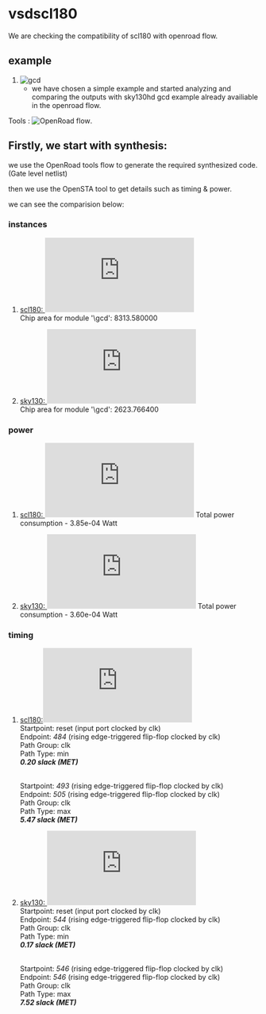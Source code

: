 # vsdscl180

We are checking the compatibility of scl180 with openroad flow.

## example 
  1. ![gcd](https://github.com/vsdip/vsdscl180/blob/main/synthesis/scl180/1_1_yosys.v)
     - we have chosen a simple example and started analyzing and comparing the outputs with sky130hd gcd example already availiable in the openroad flow.

Tools : ![OpenRoad flow](https://github.com/The-OpenROAD-Project/OpenROAD-flow-scripts).

## Firstly, we start with synthesis:

we use the OpenRoad tools flow to generate the required synthesized code.(Gate level netlist)

then we use the OpenSTA tool to get details such as timing & power.

we can see the comparision below:

### instances 
1. <ins>scl180: ![stats](https://github.com/vsdip/vsdscl180/blob/83f85ed33278ba3519867a79d0f2ba641ea1c1a4/synthesis/scl180/synth_stat.txt)</ins>
 <br>  Chip area for module '\gcd': 8313.580000

        
2. <ins>sky130: ![stats](https://github.com/vsdip/vsdscl180/blob/83f85ed33278ba3519867a79d0f2ba641ea1c1a4/synthesis/sky130/synth_stat.txt)</ins>
<br>  Chip area for module '\gcd': 2623.766400



### power 
1. <ins>scl180: ![power_report](https://github.com/vsdip/vsdscl180/blob/83f85ed33278ba3519867a79d0f2ba641ea1c1a4/synthesis/scl180/power_scl.txt)</ins>
   Total power consumption - 3.85e-04 Watt

        
2. <ins>sky130: ![power_report](https://github.com/vsdip/vsdscl180/blob/83f85ed33278ba3519867a79d0f2ba641ea1c1a4/synthesis/sky130/power_sky.txt)</ins>
   Total power consumption - 3.60e-04 Watt

### timing 
1. <ins>scl180:![timing_report](https://github.com/vsdip/vsdscl180/blob/83f85ed33278ba3519867a79d0f2ba641ea1c1a4/synthesis/scl180/timing_details_scl130.txt)</ins>
  <br>Startpoint: reset (input port clocked by clk)
  <br>Endpoint: _484_ (rising edge-triggered flip-flop clocked by clk)
  <br>Path Group: clk
  <br>Path Type: min
   <br>_**0.20   slack (MET)**_

    <br>Startpoint: _493_ (rising edge-triggered flip-flop clocked by clk)
    <br>Endpoint: _505_ (rising edge-triggered flip-flop clocked by clk)
    <br>Path Group: clk
    <br>Path Type: max 
    <br>_**5.47   slack (MET)**_
        
2. <ins>sky130: ![timing_report](https://github.com/vsdip/vsdscl180/blob/83f85ed33278ba3519867a79d0f2ba641ea1c1a4/synthesis/sky130/timing_details_sky130.txt)</ins>
   <br> Startpoint: reset (input port clocked by clk)
   <br>Endpoint: _544_ (rising edge-triggered flip-flop clocked by clk)
   <br>Path Group: clk
   <br>Path Type: min
   <br>_**0.17   slack (MET)**_
  
    <br>Startpoint: _546_ (rising edge-triggered flip-flop clocked by clk)
    <br>Endpoint: _546_ (rising edge-triggered flip-flop clocked by clk)
    <br>Path Group: clk
    <br>Path Type: max
    <br>_**7.52   slack (MET)**_

